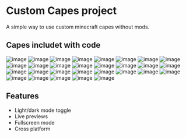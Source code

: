 
# Custom Capes project

A simple way to use custom minecraft capes without mods.


## Capes includet with code

![image](https://github.com/overnice-exe/custom-capes/blob/main/2011.png)
![image](https://github.com/overnice-exe/custom-capes/blob/main/2012.png)
![image](https://github.com/overnice-exe/custom-capes/blob/main/2013.png)
![image](https://github.com/overnice-exe/custom-capes/blob/main/2015.png)
![image](https://github.com/overnice-exe/custom-capes/blob/main/2016.png)
![image](https://github.com/overnice-exe/custom-capes/blob/main/Bacon.png)
![image](https://github.com/overnice-exe/custom-capes/blob/main/BugTracker.png)
![image](https://github.com/overnice-exe/custom-capes/blob/main/Cheapsh0t.png)
![image](https://github.com/overnice-exe/custom-capes/blob/main/Christmas_2010.png)
![image](https://github.com/overnice-exe/custom-capes/blob/main/Cobalt.png)
![image](https://github.com/overnice-exe/custom-capes/blob/main/DannyBstyles.png)
![image](https://github.com/overnice-exe/custom-capes/blob/main/JulianClark.png)
![image](https://github.com/overnice-exe/custom-capes/blob/main/Mapmaker.png)
![image](https://github.com/overnice-exe/custom-capes/blob/main/Millionth_Customer.png)
![image](https://github.com/overnice-exe/custom-capes/blob/main/Mojang_Classic.png)
![image](https://github.com/overnice-exe/custom-capes/blob/main/MrMessiah.png)
![image](https://github.com/overnice-exe/custom-capes/blob/main/New_Years_2011.png)
![image](https://github.com/overnice-exe/custom-capes/blob/main/PartyCape.png)
![image](https://github.com/overnice-exe/custom-capes/blob/main/Prismarine.png)
![image](https://github.com/overnice-exe/custom-capes/blob/main/Turtle.png)
![image](https://github.com/overnice-exe/custom-capes/blob/main/Unused2011-1.png)
![image](https://github.com/overnice-exe/custom-capes/blob/main/Unused2011-2.png)
![image](https://github.com/overnice-exe/custom-capes/blob/main/Unused2011-3.png)
![image](https://github.com/overnice-exe/custom-capes/blob/main/migration.png)
![image](https://github.com/overnice-exe/custom-capes/blob/main/mojang_new.png)
![image](https://github.com/overnice-exe/custom-capes/blob/main/mojang_old.png)
![image](https://github.com/overnice-exe/custom-capes/blob/main/template-1.png)
![image](https://github.com/overnice-exe/custom-capes/blob/main/template-no-bg.png)
![image](https://github.com/overnice-exe/custom-capes/blob/main/unperformed_head.png)


## Features

- Light/dark mode toggle
- Live previews
- Fullscreen mode
- Cross platform

